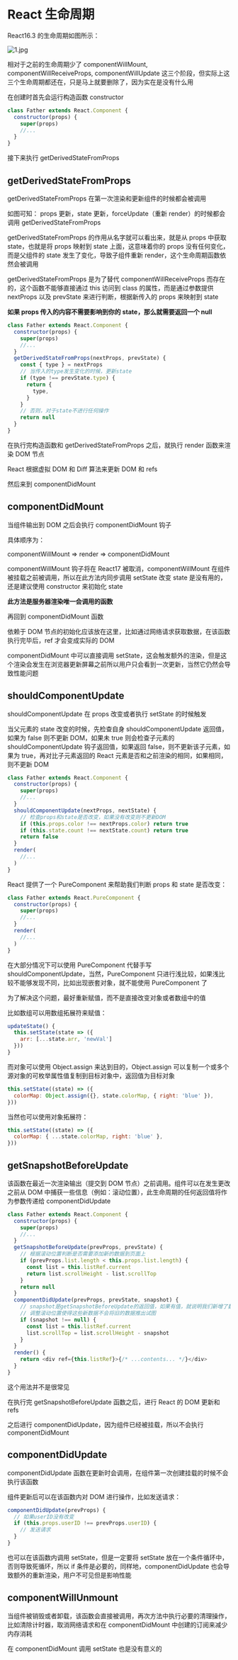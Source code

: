 # React 生命周期

React16.3 的生命周期如图所示：

![1.jpg](https://user-images.githubusercontent.com/12322740/44473723-89e10a00-a663-11e8-8d54-55eccdcbb126.png)

相对于之前的生命周期少了 componentWillMount, componentWillReceiveProps, componentWillUpdate 这三个阶段，但实际上这三个生命周期都还在，只是马上就要删除了，因为实在是没有什么用

在创建时首先会运行构造函数 constructor

```javascript
class Father extends React.Component {
  constructor(props) {
    super(props)
    //...
  }
}
```

接下来执行 getDerivedStateFromProps

## getDerivedStateFromProps

getDerivedStateFromProps 在第一次渲染和更新组件的时候都会被调用

如图可知： props 更新，state 更新，forceUpdate（重新 render）的时候都会调用 getDerivedStateFromProps

getDerivedStateFromProps 的作用从名字就可以看出来，就是从 props 中获取 state，也就是将 props 映射到 state 上面，这意味着你的 props 没有任何变化，而是父组件的 state 发生了变化，导致子组件重新 render，这个生命周期函数依然会被调用

getDerivedStateFromProps 是为了替代 componentWillReceiveProps 而存在的，这个函数不能够直接通过 this 访问到 class 的属性，而是通过参数提供 nextProps 以及 prevState 来进行判断，根据新传入的 props 来映射到 state

**如果 props 传入的内容不需要影响到你的 state，那么就需要返回一个 null**

```javascript
class Father extends React.Component {
  constructor(props) {
    super(props)
    //...
  }
  getDerivedStateFromProps(nextProps, prevState) {
    const { type } = nextProps
    // 当传入的type发生变化的时候，更新state
    if (type !== prevState.type) {
      return {
        type,
      }
    }
    // 否则，对于state不进行任何操作
    return null
  }
}
```

在执行完构造函数和 getDerivedStateFromProps 之后，就执行 render 函数来渲染 DOM 节点

React 根据虚拟 DOM 和 Diff 算法来更新 DOM 和 refs

然后来到 componentDidMount

## componentDidMount

当组件输出到 DOM 之后会执行 componentDidMount 钩子

具体顺序为：

componentWillMount => render => componentDidMount

componentWillMount 钩子将在 React17 被取消，componentWillMount 在组件被挂载之前被调用，所以在此方法内同步调用 setState 改变 state 是没有用的，还是建议使用 constructor 来初始化 state

**此方法是服务器渲染唯一会调用的函数**

再回到 componentDidMount 函数

依赖于 DOM 节点的初始化应该放在这里，比如通过网络请求获取数据，在该函数执行完毕后，ref 才会变成实际的 DOM

componentDidMount 中可以直接调用 setState，这会触发额外的渲染，但是这个渲染会发生在浏览器更新屏幕之前所以用户只会看到一次更新，当然它仍然会导致性能问题

## shouldComponentUpdate

shouldComponentUpdate 在 props 改变或者执行 setState 的时候触发

当父元素的 state 改变的时候，先检查自身 shouldComponentUpdate 返回值，如果为 false 则不更新 DOM，如果未 true 则会检查子元素的 shouldComponentUpdate 钩子返回值，如果返回 false，则不更新该子元素，如果为 true，再对比子元素返回的 React 元素是否和之前渲染的相同，如果相同，则不更新 DOM

```javascript
class Father extends React.Component {
  constructor(props) {
    super(props)
    //...
  }
  shouldComponentUpdate(nextProps, nextState) {
    // 检查props和state是否改变，如果没有改变则不更新DOM
    if (this.props.color !== nextProps.color) return true
    if (this.state.count !== nextState.count) return true
    return false
  }
  render(
    //...
  )
}
```

React 提供了一个 PureComponent 来帮助我们判断 props 和 state 是否改变：

```javascript
class Father extends React.PureComponent {
  constructor(props) {
    super(props)
    //...
  }
  render(
    //...
  )
}
```

在大部分情况下可以使用 PureComponent 代替手写 shouldComponentUpdate，当然，PureComponent 只进行浅比较，如果浅比较不能够发现不同，比如出现嵌套对象，就不能使用 PureComponent 了

为了解决这个问题，最好重新赋值，而不是直接改变对象或者数组中的值

比如数组可以用数组拓展符来赋值：

```javascript
updateState() {
  this.setState(state => ({
    arr: [...state.arr, 'newVal']
  }))
}
```

而对象可以使用 Object.assign 来达到目的，Object.assign 可以复制一个或多个源对象的可枚举属性值复制到目标对象中，返回值为目标对象

```javascript
this.setState((state) => ({
  colorMap: Object.assign({}, state.colorMap, { right: 'blue' }),
}))
```

当然也可以使用对象拓展符：

```javascript
this.setState((state) => ({
  colorMap: { ...state.colorMap, right: 'blue' },
}))
```

## getSnapshotBeforeUpdate

该函数在最近一次渲染输出（提交到 DOM 节点）之前调用。组件可以在发生更改之前从 DOM 中捕获一些信息（例如：滚动位置），此生命周期的任何返回值将作为参数传递给 componentDidUpdate

```javascript
class Father extends React.Component {
  constructor(props) {
    super(props)
    //...
  }
  getSnapshotBeforeUpdate(prevProps, prevState) {
    // 根据滚动位置判断是否需要添加新的数据到页面上
    if (prevProps.list.length < this.props.list.length) {
      const list = this.listRef.current
      return list.scrollHeight - list.scrollTop
    }
    return null
  }
  componentDidUpdate(prevProps, prevState, snapshot) {
    // snapshot是getSnapshotBeforeUpdate的返回值，如果有值，就说明我们新增了数据
    // 调整滚动位置使得这些新数据不会将旧的数据推出试图
    if (snapshot !== null) {
      const list = this.listRef.current
      list.scrollTop = list.scrollHeight - snapshot
    }
  }
  render() {
    return <div ref={this.listRef}>{/* ...contents... */}</div>
  }
}
```

这个用法并不是很常见

在执行完 getSnapshotBeforeUpdate 函数之后，进行 React 的 DOM 更新和 refs

之后进行 componentDidUpdate，因为组件已经被挂载，所以不会执行 componentDidMount

## componentDidUpdate

componentDidUpdate 函数在更新时会调用，在组件第一次创建挂载的时候不会执行该函数

组件更新后可以在该函数内对 DOM 进行操作，比如发送请求：

```javascript
componentDidUpdate(prevProps) {
  // 如果userID没有改变
  if (this.props.userID !== prevProps.userID) {
    // 发送请求
  }
}
```

也可以在该函数内调用 setState，但是一定要将 setState 放在一个条件循环中，否则导致死循环，所以 if 条件是必要的，同样地，componentDidUpdate 也会导致额外的重新渲染，用户不可见但是影响性能

## componentWillUnmount

当组件被销毁或者卸载，该函数会直接被调用，再次方法中执行必要的清理操作，比如清除计时器，取消网络请求和在 componentDidMount 中创建的订阅来减少内存消耗

在 componentDidMount 调用 setState 也是没有意义的
